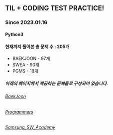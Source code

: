 ## TIL + CODING TEST PRACTICE!
### Since 2023.01.16
#### Python3
#### 현재까지 풀어본 총 문제 수 : 205개
- BAEKJOON - 97개
- SWEA - 90개
- PGMS - 18개

##### 아래의 페이지에서 제공하는 문제들로 구성되어 있습니다.
###### [BaekJoon](https://www.acmicpc.net/)  
###### [Programmers](https://programmers.co.kr/)  
###### [Samsung_SW_Academy](https://swexpertacademy.com/main/main.do)  

